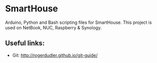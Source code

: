 # SmartHouse

Arduino, Python and Bash scripting files for SmartHouse. This project is used on NetBook, NUC, Raspberry & Synology.

## Useful links:
* Git: http://rogerdudler.github.io/git-guide/
